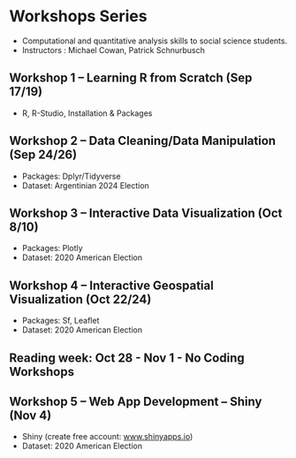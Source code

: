 # Workshops Series
- Computational and quantitative analysis skills to social science students. 
- Instructors : Michael Cowan, Patrick Schnurbusch 

## Workshop 1 – Learning R from Scratch (Sep 17/19)
- R, R-Studio, Installation & Packages

## Workshop 2 – Data Cleaning/Data Manipulation (Sep 24/26)
- Packages: Dplyr/Tidyverse
- Dataset: Argentinian 2024 Election

## Workshop 3 – Interactive Data Visualization (Oct 8/10)
- Packages: Plotly
- Dataset: 2020 American Election

## Workshop 4 – Interactive Geospatial Visualization (Oct 22/24)
- Packages: Sf, Leaflet
- Dataset: 2020 American Election

## Reading week: Oct 28 - Nov 1 - No Coding Workshops 

## Workshop 5 – Web App Development – Shiny (Nov 4)
- Shiny (create free account: www.shinyapps.io)
- Dataset: 2020 American Election
